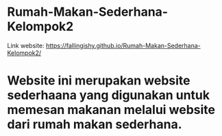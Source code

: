 # Rumah-Makan-Sederhana-Kelompok2
Link website: https://fallingishy.github.io/Rumah-Makan-Sederhana-Kelompok2/
# Website ini merupakan website sederhaana yang digunakan untuk memesan makanan melalui website dari rumah makan sederhana.
